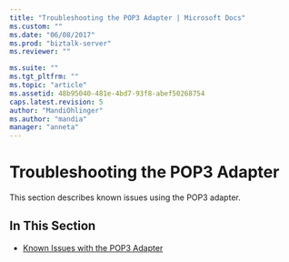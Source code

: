 ```yaml
---
title: "Troubleshooting the POP3 Adapter | Microsoft Docs"
ms.custom: ""
ms.date: "06/08/2017"
ms.prod: "biztalk-server"
ms.reviewer: ""

ms.suite: ""
ms.tgt_pltfrm: ""
ms.topic: "article"
ms.assetid: 48b95040-481e-4bd7-93f8-abef50268754
caps.latest.revision: 5
author: "MandiOhlinger"
ms.author: "mandia"
manager: "anneta"
---
```

# Troubleshooting the POP3 Adapter
This section describes known issues using the POP3 adapter.  
  
## In This Section  
  
-   [Known Issues with the POP3 Adapter](../core/known-issues-with-the-pop3-adapter.md)